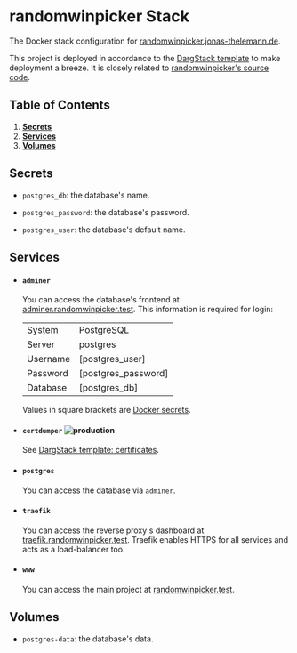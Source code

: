 # randomwinpicker Stack

The Docker stack configuration for [randomwinpicker.jonas-thelemann.de](https://randomwinpicker.jonas-thelemann.de/).

This project is deployed in accordance to the [DargStack template](https://github.com/Dargmuesli/dargstack-template/) to make deployment a breeze. It is closely related to [randomwinpicker's source code](https://github.com/dargmuesli/randomwinpicker/).

## Table of Contents
1. **[Secrets](#secrets)**
1. **[Services](#services)**
1. **[Volumes](#volumes)**

## Secrets

- `postgres_db`:
  the database's name.

- `postgres_password`:
  the database's password.

- `postgres_user`:
  the database's default name.

## Services

- #### `adminer`

  You can access the database's frontend at [adminer.randomwinpicker.test](https://adminer.randomwinpicker.test/).
  This information is required for login:

  |          |                     |
  | -------- | ------------------- |
  | System   | PostgreSQL          |
  | Server   | postgres            |
  | Username | [postgres_user]     |
  | Password | [postgres_password] |
  | Database | [postgres_db]       |

  Values in square brackets are [Docker secrets](https://docs.docker.com/engine/swarm/secrets/).

- #### `certdumper` ![production](https://img.shields.io/badge/-production-informational.svg?style=flat-square)

  See [DargStack template: certificates](https://github.com/Dargmuesli/dargstack-template/#certificates).

- #### `postgres`

  You can access the database via `adminer`.

- #### `traefik`

  You can access the reverse proxy's dashboard at [traefik.randomwinpicker.test](https://traefik.randomwinpicker.test/).
  Traefik enables HTTPS for all services and acts as a load-balancer too.

- #### `www`

  You can access the main project at [randomwinpicker.test](https://randomwinpicker.test/).

## Volumes

- `postgres-data`:
  the database's data.
